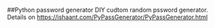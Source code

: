 ##Python password generator
DIY cudtom random pssword generator. 
Details on https://ishaant.com/PyPassGenerator/PyPassGenerator.html
